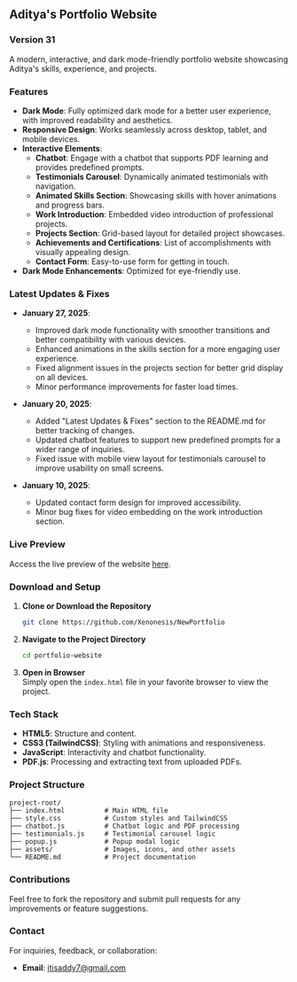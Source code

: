 
## Aditya's Portfolio Website

### Version 31

A modern, interactive, and dark mode-friendly portfolio website showcasing Aditya's skills, experience, and projects.

### Features

- **Dark Mode**: Fully optimized dark mode for a better user experience, with improved readability and aesthetics.
- **Responsive Design**: Works seamlessly across desktop, tablet, and mobile devices.
- **Interactive Elements**:
  - **Chatbot**: Engage with a chatbot that supports PDF learning and provides predefined prompts.
  - **Testimonials Carousel**: Dynamically animated testimonials with navigation.
  - **Animated Skills Section**: Showcasing skills with hover animations and progress bars.
  - **Work Introduction**: Embedded video introduction of professional projects.
  - **Projects Section**: Grid-based layout for detailed project showcases.
  - **Achievements and Certifications**: List of accomplishments with visually appealing design.
  - **Contact Form**: Easy-to-use form for getting in touch.
- **Dark Mode Enhancements**: Optimized for eye-friendly use.

### Latest Updates & Fixes

- **January 27, 2025**: 
  - Improved dark mode functionality with smoother transitions and better compatibility with various devices.
  - Enhanced animations in the skills section for a more engaging user experience.
  - Fixed alignment issues in the projects section for better grid display on all devices.
  - Minor performance improvements for faster load times.

- **January 20, 2025**: 
  - Added "Latest Updates & Fixes" section to the README.md for better tracking of changes.
  - Updated chatbot features to support new predefined prompts for a wider range of inquiries.
  - Fixed issue with mobile view layout for testimonials carousel to improve usability on small screens.

- **January 10, 2025**:
  - Updated contact form design for improved accessibility.
  - Minor bug fixes for video embedding on the work introduction section.

### Live Preview

Access the live preview of the website [here](https://iaddy.netlify.app/).

### Download and Setup

1. **Clone or Download the Repository**  
   ```bash
   git clone https://github.com/Xenonesis/NewPortfolio
   ```

2. **Navigate to the Project Directory**  
   ```bash
   cd portfolio-website
   ```

3. **Open in Browser**  
   Simply open the `index.html` file in your favorite browser to view the project.

### Tech Stack

- **HTML5**: Structure and content.
- **CSS3 (TailwindCSS)**: Styling with animations and responsiveness.
- **JavaScript**: Interactivity and chatbot functionality.
- **PDF.js**: Processing and extracting text from uploaded PDFs.

### Project Structure

```
project-root/
├── index.html          # Main HTML file
├── style.css           # Custom styles and TailwindCSS
├── chatbot.js          # Chatbot logic and PDF processing
├── testimonials.js     # Testimonial carousel logic
├── popup.js            # Popup modal logic
├── assets/             # Images, icons, and other assets
└── README.md           # Project documentation
```

### Contributions

Feel free to fork the repository and submit pull requests for any improvements or feature suggestions.

### Contact

For inquiries, feedback, or collaboration:

- **Email**: itisaddy7@gmail.com
